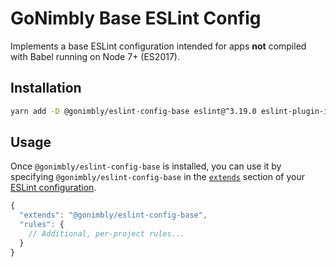 # GoNimbly Base ESLint Config

Implements a base ESLint configuration intended for apps **not** compiled with Babel running on Node 7+ (ES2017).

## Installation

```bash
yarn add -D @gonimbly/eslint-config-base eslint@^3.19.0 eslint-plugin-import@^2.2.0 eslint-plugin-prettier@^2.1.2 prettier@^1.5.2
```

## Usage

Once `@gonimbly/eslint-config-base` is installed, you can use it by specifying `@gonimbly/eslint-config-base` in the [`extends`](http://eslint.org/docs/user-guide/configuring#extending-configuration-files) section of your [ESLint configuration](http://eslint.org/docs/user-guide/configuring).

```js
{
  "extends": "@gonimbly/eslint-config-base",
  "rules": {
    // Additional, per-project rules...
  }
}
```
